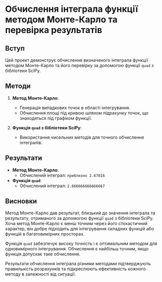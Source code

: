# Обчислення інтеграла функції методом Монте-Карло та перевірка результатів

## Вступ

Цей проект демонструє обчислення визначеного інтеграла функції методом Монте-Карло та його перевірку за допомогою функції `quad` з бібліотеки SciPy.

## Методи

1. **Метод Монте-Карло**:
   - Генерація випадкових точок в області інтегрування.
   - Обчислення площі під кривою шляхом підрахунку точок, що знаходяться під графіком функції.

2. **Функція `quad` з бібліотеки SciPy**:
   - Використання чисельних методів для точного обчислення інтегралів.

## Результати

- **Метод Монте-Карло**:
  - Обчислений інтеграл: `приблизно 2.67816`
- **Функція `quad`**:
  - Обчислений інтеграл: `2.666666666666667`

## Висновки

Метод Монте-Карло дав результат, близький до значення інтеграла та результату, отриманого за допомогою функції `quad` з бібліотеки SciPy. Хоча метод Монте-Карло є менш точним через його стохастичний характер, він добре підходить для інтегрування складних функцій або функцій в багатовимірних просторах.

Функція `quad` забезпечує високу точність і є оптимальним методом для одновимірного інтегрування. Обчислення є найбільш точним, якщо функція допускає таке обчислення.

Результати обчислення інтеграла різними методами підтверджують правильність розрахунків та підкреслюють ефективність кожного методу в залежності від ситуації.
